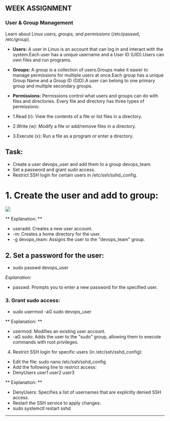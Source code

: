 ##  WEEK ASSIGNMENT

### **User & Group Management**

Learn about Linux *users, groups, and permissions* (/etc/passwd, /etc/group).

- **Users:** A user in Linux is an account that can log in and interact with the system.Each user has a unique username and a User ID (UID).Users can own files and run programs.

- **Groups:** A group is a collection of users.Groups make it easier to manage permissions for multiple users at once.Each group has a unique Group Name and a Group ID (GID).A user can belong to one primary group and multiple secondary groups.

- **Permissions:** Permissions control what users and groups can do with files and directories.
Every file and directory has three types of permissions:

- 1.Read (r): View the contents of a file or list files in a directory.

- 2.Write (w): Modify a file or add/remove files in a directory.

- 3.Execute (x): Run a file as a program or enter a directory.

## Task:

  - Create a user devops_user and add them to a group devops_team.
  - Set a password and grant *sudo* access.
  - Restrict SSH login for certain users in /etc/ssh/sshd_config.

# 1. Create the user and add to group:

<image src = "Images/LinuxImg/Capture.PNG">

** Explanation: **

- useradd: Creates a new user account.
- -m: Creates a home directory for the user.
- -g devops_team: Assigns the user to the "devops_team" group.

## 2. Set a password for the user:

- sudo passwd devops_user

*Explanation:*

- passwd: Prompts you to enter a new password for the specified user.

### 3. Grant sudo access:

- sudo usermod -aG sudo devops_user

** Explanation: **

- usermod: Modifies an existing user account.
- -aG sudo: Adds the user to the "sudo" group, allowing them to execute commands with root privileges.

4. Restrict SSH login for specific users (in /etc/ssh/sshd_config):

- Edit the file:
  sudo nano /etc/ssh/sshd_config
- Add the following line to restrict access:
- DenyUsers user1 user2 user3

** Explanation: **

- DenyUsers: Specifies a list of usernames that are explicitly denied SSH access.
- Restart the SSH service to apply changes:
- sudo systemctl restart sshd

---
